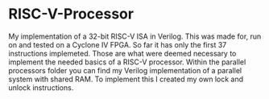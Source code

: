 # RISC-V-Processor
My implementation of a 32-bit RISC-V ISA in Verilog. This was made for, run on and tested on a Cyclone IV FPGA.
So far it has only the first 37 instructions implemeted. Those are what were deemed necessary to implement the needed basics of a RISC-V
processor. Within the parallel processors folder you can find my Verilog implementation of a parallel system with shared RAM. To implement
this I created my own lock and unlock instructions.
